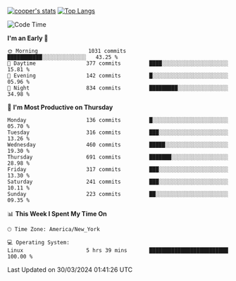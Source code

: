 [![cooper's stats](https://github-readme-stats-dwoluvhms-coopjz.vercel.app/api?username=coopjz&count_private=true)](https://github.com/coopjz/github-readme-stats)
[![Top Langs](https://github-readme-stats-dwoluvhms-coopjz.vercel.app/api/top-langs/?username=coopjz&count_private=true&langs_count=8&layout=compact&&hide=C)](https://github.com/coopjz/github-readme-stats)
<!--START_SECTION:waka-->
![Code Time](http://img.shields.io/badge/Code%20Time-7%20hrs%2037%20mins-blue)

**I'm an Early 🐤** 

```text
🌞 Morning                1031 commits        ███████████░░░░░░░░░░░░░░   43.25 % 
🌆 Daytime                377 commits         ████░░░░░░░░░░░░░░░░░░░░░   15.81 % 
🌃 Evening                142 commits         █░░░░░░░░░░░░░░░░░░░░░░░░   05.96 % 
🌙 Night                  834 commits         █████████░░░░░░░░░░░░░░░░   34.98 % 
```
📅 **I'm Most Productive on Thursday** 

```text
Monday                   136 commits         █░░░░░░░░░░░░░░░░░░░░░░░░   05.70 % 
Tuesday                  316 commits         ███░░░░░░░░░░░░░░░░░░░░░░   13.26 % 
Wednesday                460 commits         █████░░░░░░░░░░░░░░░░░░░░   19.30 % 
Thursday                 691 commits         ███████░░░░░░░░░░░░░░░░░░   28.98 % 
Friday                   317 commits         ███░░░░░░░░░░░░░░░░░░░░░░   13.30 % 
Saturday                 241 commits         ███░░░░░░░░░░░░░░░░░░░░░░   10.11 % 
Sunday                   223 commits         ██░░░░░░░░░░░░░░░░░░░░░░░   09.35 % 
```


📊 **This Week I Spent My Time On** 

```text
🕑︎ Time Zone: America/New_York

💻 Operating System: 
Linux                    5 hrs 39 mins       █████████████████████████   100.00 % 
```


 Last Updated on 30/03/2024 01:41:26 UTC
<!--END_SECTION:waka-->
